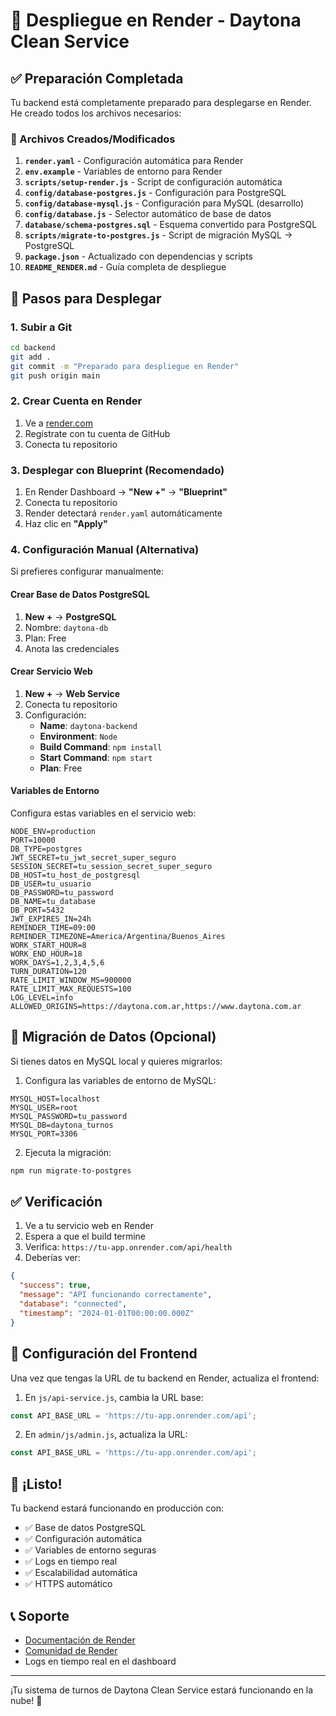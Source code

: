 # 🚀 Despliegue en Render - Daytona Clean Service

## ✅ Preparación Completada

Tu backend está completamente preparado para desplegarse en Render. He creado todos los archivos necesarios:

### 📁 Archivos Creados/Modificados

1. **`render.yaml`** - Configuración automática para Render
2. **`env.example`** - Variables de entorno para Render
3. **`scripts/setup-render.js`** - Script de configuración automática
4. **`config/database-postgres.js`** - Configuración para PostgreSQL
5. **`config/database-mysql.js`** - Configuración para MySQL (desarrollo)
6. **`config/database.js`** - Selector automático de base de datos
7. **`database/schema-postgres.sql`** - Esquema convertido para PostgreSQL
8. **`scripts/migrate-to-postgres.js`** - Script de migración MySQL → PostgreSQL
9. **`package.json`** - Actualizado con dependencias y scripts
10. **`README_RENDER.md`** - Guía completa de despliegue

## 🎯 Pasos para Desplegar

### 1. Subir a Git
```bash
cd backend
git add .
git commit -m "Preparado para despliegue en Render"
git push origin main
```

### 2. Crear Cuenta en Render
1. Ve a [render.com](https://render.com)
2. Regístrate con tu cuenta de GitHub
3. Conecta tu repositorio

### 3. Desplegar con Blueprint (Recomendado)
1. En Render Dashboard → **"New +"** → **"Blueprint"**
2. Conecta tu repositorio
3. Render detectará `render.yaml` automáticamente
4. Haz clic en **"Apply"**

### 4. Configuración Manual (Alternativa)
Si prefieres configurar manualmente:

#### Crear Base de Datos PostgreSQL
1. **New +** → **PostgreSQL**
2. Nombre: `daytona-db`
3. Plan: Free
4. Anota las credenciales

#### Crear Servicio Web
1. **New +** → **Web Service**
2. Conecta tu repositorio
3. Configuración:
   - **Name**: `daytona-backend`
   - **Environment**: `Node`
   - **Build Command**: `npm install`
   - **Start Command**: `npm start`
   - **Plan**: Free

#### Variables de Entorno
Configura estas variables en el servicio web:

```env
NODE_ENV=production
PORT=10000
DB_TYPE=postgres
JWT_SECRET=tu_jwt_secret_super_seguro
SESSION_SECRET=tu_session_secret_super_seguro
DB_HOST=tu_host_de_postgresql
DB_USER=tu_usuario
DB_PASSWORD=tu_password
DB_NAME=tu_database
DB_PORT=5432
JWT_EXPIRES_IN=24h
REMINDER_TIME=09:00
REMINDER_TIMEZONE=America/Argentina/Buenos_Aires
WORK_START_HOUR=8
WORK_END_HOUR=18
WORK_DAYS=1,2,3,4,5,6
TURN_DURATION=120
RATE_LIMIT_WINDOW_MS=900000
RATE_LIMIT_MAX_REQUESTS=100
LOG_LEVEL=info
ALLOWED_ORIGINS=https://daytona.com.ar,https://www.daytona.com.ar
```

## 🔄 Migración de Datos (Opcional)

Si tienes datos en MySQL local y quieres migrarlos:

1. Configura las variables de entorno de MySQL:
```env
MYSQL_HOST=localhost
MYSQL_USER=root
MYSQL_PASSWORD=tu_password
MYSQL_DB=daytona_turnos
MYSQL_PORT=3306
```

2. Ejecuta la migración:
```bash
npm run migrate-to-postgres
```

## ✅ Verificación

1. Ve a tu servicio web en Render
2. Espera a que el build termine
3. Verifica: `https://tu-app.onrender.com/api/health`
4. Deberías ver:
```json
{
  "success": true,
  "message": "API funcionando correctamente",
  "database": "connected",
  "timestamp": "2024-01-01T00:00:00.000Z"
}
```

## 🔧 Configuración del Frontend

Una vez que tengas la URL de tu backend en Render, actualiza el frontend:

1. En `js/api-service.js`, cambia la URL base:
```javascript
const API_BASE_URL = 'https://tu-app.onrender.com/api';
```

2. En `admin/js/admin.js`, actualiza la URL:
```javascript
const API_BASE_URL = 'https://tu-app.onrender.com/api';
```

## 🎉 ¡Listo!

Tu backend estará funcionando en producción con:
- ✅ Base de datos PostgreSQL
- ✅ Configuración automática
- ✅ Variables de entorno seguras
- ✅ Logs en tiempo real
- ✅ Escalabilidad automática
- ✅ HTTPS automático

## 📞 Soporte

- [Documentación de Render](https://render.com/docs)
- [Comunidad de Render](https://community.render.com)
- Logs en tiempo real en el dashboard

---

¡Tu sistema de turnos de Daytona Clean Service estará funcionando en la nube! 🚀 